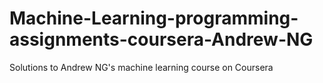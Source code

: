 # Machine-Learning-programming-assignments-coursera-Andrew-NG
Solutions to Andrew NG's machine learning course on Coursera
